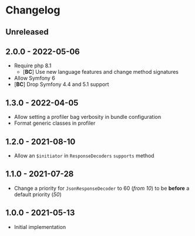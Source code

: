 # Changelog

<!-- There should always be "Unreleased" section at the beginning. -->

## Unreleased

## 2.0.0 - 2022-05-06
- Require php 8.1
    - [**BC**] Use new language features and change method signatures
- Allow Symfony 6
- [**BC**] Drop Symfony 4.4 and 5.1 support

## 1.3.0 - 2022-04-05
- Allow setting a profiler bag verbosity in bundle configuration
- Format generic classes in profiler

## 1.2.0 - 2021-08-10
- Allow an `$initiator` in `ResponseDecoders` `supports` method

## 1.1.0 - 2021-07-28
- Change a priority for `JsonResponseDecoder` to 60 (_from 10_) to be **before** a default priority (_50_) 

## 1.0.0 - 2021-05-13
- Initial implementation
